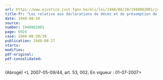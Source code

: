 ```yaml
---
url: https://www.ejustice.just.fgov.be/eli/loi/1948/08/20/1948082001/justel
title-fr: "Loi relative aux déclarations de décès et de présomption de décès et à la transcription et la rectification administrative de certains actes de décès. Voir modification(s)"
date: 1948-08-20
source:
number: 1948082001
page: 6924
case: 1948-08-20/30
publication: 1948-08-27
starts:
modifies:
pdf-original:
pdf-consolidated:
---
```


(Abrogé) <L 2007-05-09/44, art. 53, 002;  En vigueur :  01-07-2007>
